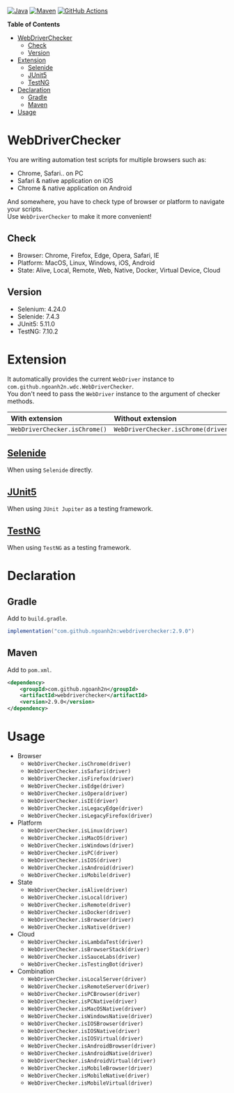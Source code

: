 [![Java](https://img.shields.io/badge/Java-17-orange)](https://adoptium.net)
[![Maven](https://img.shields.io/maven-central/v/com.github.ngoanh2n/webdriverchecker?label=Maven)](https://mvnrepository.com/artifact/com.github.ngoanh2n/webdriverchecker)
[![GitHub Actions](https://img.shields.io/github/actions/workflow/status/ngoanh2n/webdriverchecker/build.yml?logo=github&label=GitHub%20Actions)](https://github.com/ngoanh2n/webdriverchecker/actions/workflows/build.yml)

**Table of Contents**
<!-- TOC -->
* [WebDriverChecker](#webdriverchecker)
  * [Check](#check)
  * [Version](#version)
* [Extension](#extension)
  * [Selenide](#selenide)
  * [JUnit5](#junit5)
  * [TestNG](#testng)
* [Declaration](#declaration)
  * [Gradle](#gradle)
  * [Maven](#maven)
* [Usage](#usage)
<!-- TOC -->

# WebDriverChecker
You are writing automation test scripts for multiple browsers such as:
- Chrome, Safari.. on PC
- Safari & native application on iOS
- Chrome & native application on Android

And somewhere, you have to check type of browser or platform to navigate your scripts.<br>
Use `WebDriverChecker` to make it more convenient!

## Check
- Browser: Chrome, Firefox, Edge, Opera, Safari, IE
- Platform: MacOS, Linux, Windows, iOS, Android
- State: Alive, Local, Remote, Web, Native, Docker, Virtual Device, Cloud

## Version
- Selenium: 4.24.0
- Selenide: 7.4.3
- JUnit5: 5.11.0
- TestNG: 7.10.2

# Extension
It automatically provides the current `WebDriver` instance to `com.github.ngoanh2n.wdc.WebDriverChecker`.<br>
You don't need to pass the `WebDriver` instance to the argument of checker methods.

| With extension                 | Without extension                    |
|:-------------------------------|:-------------------------------------|
| `WebDriverChecker.isChrome()`  | `WebDriverChecker.isChrome(driver)`  |

## [Selenide](webdriverchecker-selenide#readme)
When using `Selenide` directly.

## [JUnit5](webdriverchecker-junit5#readme)
When using `JUnit Jupiter` as a testing framework.

## [TestNG](webdriverchecker-testng#readme)
When using `TestNG` as a testing framework.

# Declaration
## Gradle
Add to `build.gradle`.
```gradle
implementation("com.github.ngoanh2n:webdriverchecker:2.9.0")
```

## Maven
Add to `pom.xml`.
```xml
<dependency>
    <groupId>com.github.ngoanh2n</groupId>
    <artifactId>webdriverchecker</artifactId>
    <version>2.9.0</version>
</dependency>
```

# Usage
- Browser
  - `WebDriverChecker.isChrome(driver)`
  - `WebDriverChecker.isSafari(driver)`
  - `WebDriverChecker.isFirefox(driver)`
  - `WebDriverChecker.isEdge(driver)`
  - `WebDriverChecker.isOpera(driver)`
  - `WebDriverChecker.isIE(driver)`
  - `WebDriverChecker.isLegacyEdge(driver)`
  - `WebDriverChecker.isLegacyFirefox(driver)`
- Platform
  - `WebDriverChecker.isLinux(driver)`
  - `WebDriverChecker.isMacOS(driver)`
  - `WebDriverChecker.isWindows(driver)`
  - `WebDriverChecker.isPC(driver)`
  - `WebDriverChecker.isIOS(driver)`
  - `WebDriverChecker.isAndroid(driver)`
  - `WebDriverChecker.isMobile(driver)`
- State
  - `WebDriverChecker.isAlive(driver)`
  - `WebDriverChecker.isLocal(driver)`
  - `WebDriverChecker.isRemote(driver)`
  - `WebDriverChecker.isDocker(driver)`
  - `WebDriverChecker.isBrowser(driver)`
  - `WebDriverChecker.isNative(driver)`
- Cloud
  - `WebDriverChecker.isLambdaTest(driver)`
  - `WebDriverChecker.isBrowserStack(driver)`
  - `WebDriverChecker.isSauceLabs(driver)`
  - `WebDriverChecker.isTestingBot(driver)`
- Combination
  - `WebDriverChecker.isLocalServer(driver)`
  - `WebDriverChecker.isRemoteServer(driver)`
  - `WebDriverChecker.isPCBrowser(driver)`
  - `WebDriverChecker.isPCNative(driver)`
  - `WebDriverChecker.isMacOSNative(driver)`
  - `WebDriverChecker.isWindowsNative(driver)`
  - `WebDriverChecker.isIOSBrowser(driver)`
  - `WebDriverChecker.isIOSNative(driver)`
  - `WebDriverChecker.isIOSVirtual(driver)`
  - `WebDriverChecker.isAndroidBrowser(driver)`
  - `WebDriverChecker.isAndroidNative(driver)`
  - `WebDriverChecker.isAndroidVirtual(driver)`
  - `WebDriverChecker.isMobileBrowser(driver)`
  - `WebDriverChecker.isMobileNative(driver)`
  - `WebDriverChecker.isMobileVirtual(driver)`
